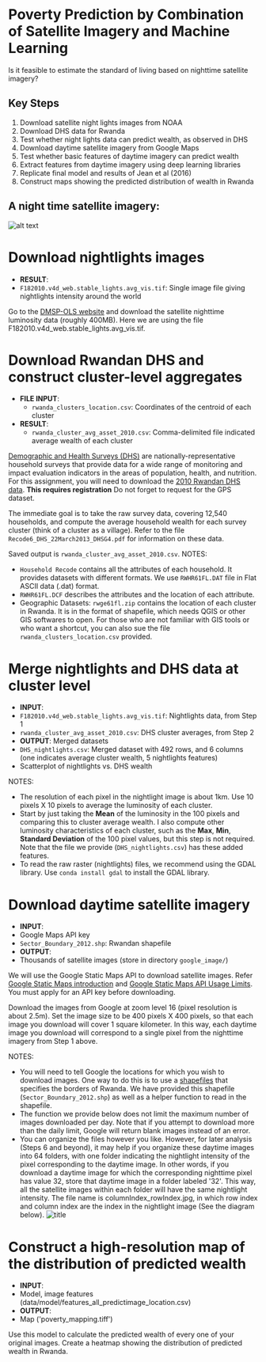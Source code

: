 # Poverty Prediction by Combination of Satellite Imagery and Machine Learning
Is it feasible to estimate the standard of living based on nighttime satellite imagery?

Key Steps
-------
1. Download satellite night lights images from NOAA
2. Download DHS data for Rwanda
3. Test whether night lights data can predict wealth, as observed in DHS
4. Download daytime satellite imagery from Google Maps
5. Test whether basic features of daytime imagery can predict wealth
6. Extract features from daytime imagery using deep learning libraries
7. Replicate final model and results of Jean et al (2016)
8. Construct maps showing the predicted distribution of wealth in Rwanda

A night time satellite imagery:
-----

![alt text][logo]

[logo]: https://eoimages.gsfc.nasa.gov/images/imagerecords/55000/55167/earth_lights_lrg.jpg "night time satellite imagery"


# Download nightlights images

- **RESULT**: 
 - `F182010.v4d_web.stable_lights.avg_vis.tif`: Single image file giving nightlights intensity around the world

Go to the [DMSP-OLS website](https://ngdc.noaa.gov/eog/dmsp/downloadV4composites.html) and download the satellite nighttime luminosity data (roughly 400MB). Here we are using the file F182010.v4d_web.stable_lights.avg_vis.tif.

# Download Rwandan DHS and construct cluster-level aggregates

- **FILE INPUT**: 
  - `rwanda_clusters_location.csv`: Coordinates of the centroid of each cluster
- **RESULT**: 
  - `rwanda_cluster_avg_asset_2010.csv`: Comma-delimited file indicated average wealth of each cluster 

[Demographic and Health Surveys (DHS)](http://dhsprogram.com/What-We-Do/Survey-Types/DHS.cfm) are nationally-representative household surveys that provide data for a wide range of monitoring and impact evaluation indicators in the areas of population, health, and nutrition. For this assignment, you will need to download the [2010 Rwandan DHS data](http://dhsprogram.com/what-we-do/survey/survey-display-364.cfm). **This requires registration** Do not forget to request for the GPS dataset. 

The immediate goal is to take the raw survey data, covering 12,540 households, and compute the average household wealth for each survey cluster (think of a cluster as a village). Refer to the file `Recode6_DHS_22March2013_DHSG4.pdf` for information on these data.

Saved output is `rwanda_cluster_avg_asset_2010.csv`.
NOTES:
- `Household Recode` contains all the attributes of each household. It provides datasets with different formats. We use `RWHR61FL.DAT` file in Flat ASCII data (.dat) format.
- `RWHR61FL.DCF` describes the attributes and the location of each attribute.
- Geographic Datasets: `rwge61fl.zip` contains the location of each cluster in Rwanda. It is in the format of shapefile, which needs QGIS or other GIS softwares to open. For those who are not familiar with GIS tools or who want a shortcut, you can also sue the file `rwanda_clusters_location.csv` provided.

# Merge nightlights and DHS data at cluster level
- **INPUT**: 
 - `F182010.v4d_web.stable_lights.avg_vis.tif`: Nightlights data, from Step 1
 - `rwanda_cluster_avg_asset_2010.csv`: DHS cluster averages, from Step 2
- **OUTPUT**: Merged datasets
 - `DHS_nightlights.csv`: Merged dataset with 492 rows, and 6 columns (one indicates average cluster wealth, 5 nightlights features)
 - Scatterplot of nightlights vs. DHS wealth
 
 NOTES:
 - The resolution of each pixel in the nightlight image is about 1km. Use 10 pixels X 10 pixels to average the luminosity of each cluster.
 - Start by just taking the **Mean** of the luminosity in the 100 pixels and comparing this to cluster average wealth. I also compute other luminosity characteristics of each cluster, such as the **Max**, **Min**, **Standard Deviation** of the 100 pixel values, but this step is not required. Note that the file we provide (`DHS_nightlights.csv`) has these added features.
 - To read the raw raster (nightlights) files, we recommend using the GDAL library. Use `conda install gdal` to install the GDAL library.
 
# Download daytime satellite imagery 
- **INPUT**: 
 - Google Maps API key
 - `Sector_Boundary_2012.shp`: Rwandan shapefile
- **OUTPUT**: 
 - Thousands of satellite images (store in directory `google_image/`)

We will use the Google Static Maps API to download satellite images. Refer [Google Static Maps introduction](https://developers.google.com/maps/documentation/static-maps/intro) and [Google Static Maps API Usage Limits](https://developers.google.com/maps/documentation/static-maps/usage-limits). You must apply for an API key before downloading. 

Download the images from Google at zoom level 16 (pixel resolution is about 2.5m). Set the image size to be 400 pixels X 400 pixels, so that each image you download will cover 1 square kilometer. In this way, each daytime image you download will correspond to a single pixel from the nighttime imagery from Step 1 above.

NOTES:
 - You will need to tell Google the locations for which you wish to download images. One way to do this is to use a [shapefiles](https://en.wikipedia.org/wiki/Shapefile) that specifies the borders of Rwanda. We have provided this shapefile (`Sector_Boundary_2012.shp`) as well as a helper function to read in the shapefile.
 - The function we provide below does not limit the maximum number of images downloaded per day. Note that if you attempt to  download more than the daily limit, Google will return blank images instead of an error.
 - You can organize the files however you like. However, for later analysis (Steps 6 and beyond), it may help if you organize these daytime images into 64 folders, with one folder indicating the nightlight intensity of the pixel corresponding to the daytime image. In other words, if you download a daytime image for which the corresponding nighttime pixel has value 32, store that daytime image in a folder labeled '32'. This way, all the satellite images within each folder will have the same nightlight intensity. The file name is columnIndex_rowIndex.jpg, in which row index and column index are the index in the nightlight image (See the diagram below).
 ![title](figure/data_description.png)

# Construct a high-resolution map of the distribution of predicted wealth
- **INPUT**: 
 - Model, image features (data/model/features_all_predictimage_location.csv)
- **OUTPUT**: 
 - Map ('poverty_mapping.tiff')
 
Use this model to calculate the predicted wealth of every one of your original images. Create a heatmap showing the distribution of predicted wealth in Rwanda.
